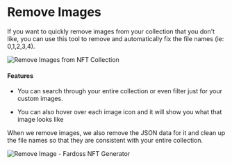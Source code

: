 # Remove Images

If you want to quickly remove images from your collection that you don't like, you can use this tool to remove and automatically fix the file names (ie: 0,1,2,3,4).

![Remove Images from NFT Collection](https://s3.amazonaws.com/cdn.fardoss.com/docs_content/Remove%20Images%20Tool%201.png)



#### Features

- You can search through your entire collection or even filter just for your custom images. 

- You can also hover over each image icon and it will show you what that image looks like

When we remove images, we also remove the JSON data for it and clean up the file names so that they are consistent with your entire collection.

![Remove Image - Fardoss NFT Generator](https://s3.amazonaws.com/cdn.fardoss.com/docs_content/Remove%20Images%20Tool%202.png)
